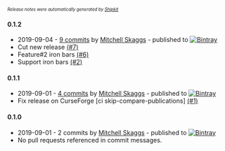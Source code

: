 <sup><sup>*Release notes were automatically generated by [Shipkit](http://shipkit.org/)*</sup></sup>

#### 0.1.2
 - 2019-09-04 - [9 commits](https://github.com/magneticflux-/fabric-diagonal-panes/compare/v0.1.1...v0.1.2) by [Mitchell Skaggs](https://github.com/magneticflux-) - published to [![Bintray](https://img.shields.io/badge/Bintray-0.1.2-green.svg)](https://bintray.com/magneticflux/maven/fabric-diagonal-panes/0.1.2)
 - Cut new release [(#7)](https://github.com/magneticflux-/fabric-diagonal-panes/pull/7)
 - Feature#2 iron bars [(#6)](https://github.com/magneticflux-/fabric-diagonal-panes/pull/6)
 - Support iron bars [(#2)](https://github.com/magneticflux-/fabric-diagonal-panes/issues/2)

#### 0.1.1
 - 2019-09-01 - [4 commits](https://github.com/magneticflux-/fabric-diagonal-panes/compare/v0.1.0...v0.1.1) by [Mitchell Skaggs](https://github.com/magneticflux-) - published to [![Bintray](https://img.shields.io/badge/Bintray-0.1.1-green.svg)](https://bintray.com/magneticflux/maven/fabric-diagonal-panes/0.1.1)
 - Fix release on CurseForge [ci skip-compare-publications] [(#1)](https://github.com/magneticflux-/fabric-diagonal-panes/pull/1)

#### 0.1.0
 - 2019-09-01 - 2 commits by [Mitchell Skaggs](https://github.com/magneticflux-) - published to [![Bintray](https://img.shields.io/badge/Bintray-0.1.0-green.svg)](https://bintray.com/magneticflux/maven/fabric-diagonal-panes/0.1.0)
 - No pull requests referenced in commit messages.

